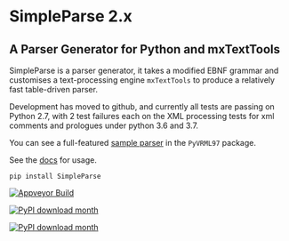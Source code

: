 # SimpleParse 2.x
## A Parser Generator for Python and mxTextTools

SimpleParse is a parser generator, it takes a modified EBNF
grammar and customises a text-processing engine `mxTextTools`
to produce a relatively fast table-driven parser.

Development has moved to github, and currently all tests are passing
on Python 2.7, with 2 test failures each on the XML processing
tests for xml comments and prologues under python 3.6 and 3.7.

You can see a full-featured [sample parser](https://github.com/mcfletch/pyvrml97/blob/master/vrml/vrml97/parser.py)
in the `PyVRML97` package.

See the [docs](http://mcfletch.github.io/simpleparse) for usage.

```pip install SimpleParse```

[![Appveyor Build](https://ci.appveyor.com/api/projects/status/MikeCFletcher/simpleparse?svg=True)](https://ci.appveyor.com/project/MikeCFletcher/simpleparse)

[![PyPI download month](https://img.shields.io/pypi/v/simpleparse.svg)](https://pypi.python.org/pypi/simpleparse)

[![PyPI download month](https://img.shields.io/pypi/dm/simpleparse.svg)](https://pypi.python.org/pypi/simpleparse/)

